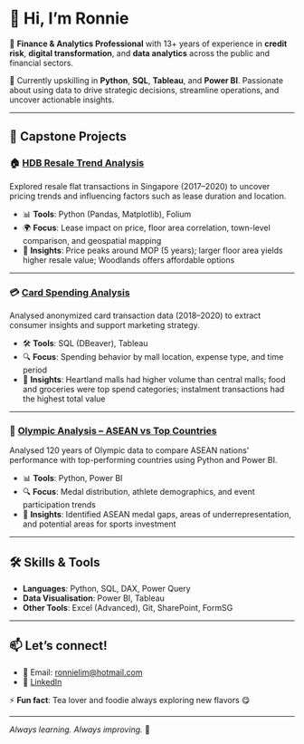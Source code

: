 # 👋 Hi, I’m Ronnie

💼 **Finance & Analytics Professional** with 13+ years of experience in **credit risk**, **digital transformation**, and **data analytics** across the public and financial sectors.

🌱 Currently upskilling in **Python**, **SQL**, **Tableau**, and **Power BI**. Passionate about using data to drive strategic decisions, streamline operations, and uncover actionable insights.

---

## 🚀 Capstone Projects

### 🏠 [HDB Resale Trend Analysis](https://github.com/Wzlim83/hdb-resale-trend-analysis)  
Explored resale flat transactions in Singapore (2017–2020) to uncover pricing trends and influencing factors such as lease duration and location.

- 📊 **Tools**: Python (Pandas, Matplotlib), Folium  
- 🌍 **Focus**: Lease impact on price, floor area correlation, town-level comparison, and geospatial mapping  
- 📌 **Insights**: Price peaks around MOP (5 years); larger floor area yields higher resale value; Woodlands offers affordable options

---

### 💳 [Card Spending Analysis](https://github.com/Wzlim83/card-spending-analysis)  
Analysed anonymized card transaction data (2018–2020) to extract consumer insights and support marketing strategy.

- 🛠️ **Tools**: SQL (DBeaver), Tableau  
- 🔍 **Focus**: Spending behavior by mall location, expense type, and time period  
- 📌 **Insights**: Heartland malls had higher volume than central malls; food and groceries were top spend categories; instalment transactions had the highest total value

---

### 🏅 [Olympic Analysis – ASEAN vs Top Countries](https://github.com/Wzlim83/Olympic-Dashboard)  
Analysed 120 years of Olympic data to compare ASEAN nations' performance with top-performing countries using Python and Power BI.

- 📊 **Tools**: Python, Power BI  
- 🔍 **Focus**: Medal distribution, athlete demographics, and event participation trends  
- 📌 **Insights**: Identified ASEAN medal gaps, areas of underrepresentation, and potential areas for sports investment

---

## 🛠️ Skills & Tools

- **Languages**: Python, SQL, DAX, Power Query  
- **Data Visualisation**: Power BI, Tableau  
- **Other Tools**: Excel (Advanced), Git, SharePoint, FormSG  

---

## 📫 Let’s connect!

- 📧 Email: ronnielim@hotmail.com  
- 💼 [LinkedIn](https://www.linkedin.com/in/ronnie-l-359b0227) 

⚡ **Fun fact**: Tea lover and foodie always exploring new flavors 😋

---

_Always learning. Always improving._ 🚀
